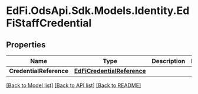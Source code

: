 # EdFi.OdsApi.Sdk.Models.Identity.EdFiStaffCredential
## Properties

Name | Type | Description | Notes
------------ | ------------- | ------------- | -------------
**CredentialReference** | [**EdFiCredentialReference**](EdFiCredentialReference.md) |  | 

[[Back to Model list]](../README.md#documentation-for-models) [[Back to API list]](../README.md#documentation-for-api-endpoints) [[Back to README]](../README.md)

